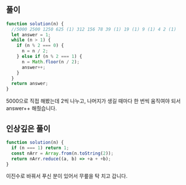 ## 풀이

```js
function solution(n) {
  //5000 2500 1250 625 (1) 312 156 78 39 (1) 19 (1) 9 (1) 4 2 (1)
  let answer = 1;
  while (n > 1) {
    if (n % 2 === 0) {
      n = n / 2;
    } else if (n % 2 === 1) {
      n = Math.floor(n / 2);
      answer++;
    }
  }
  return answer;
}
```

5000으로 직접 해봤는데 2씩 나누고, 나머지가 생길 때마다 한 번씩 움직여야 되서 answer++ 해줬습니다.

## 인상깊은 풀이

```js
function solution(n) {
  if (n === 1) return 1;
  const nArr = Array.from(n.toString(2));
  return nArr.reduce((a, b) => +a + +b);
}
```

이진수로 바꿔서 푸신 분이 있어서 무릎을 탁 치고 갑니다.
